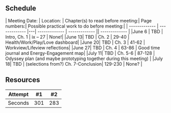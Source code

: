 ## Schedule

| Meeting Date: | Location: | Chapter(s) to read before meeting:|	Page numbers:|	Possible practical work to do before meeting:|
| ------------- | ------------- |---| ------------- | ------------- || ------------- | 
|June 6	|		TBD | Intro, Ch. 1		|			ix – 27	|		None!|
|June 13|		TBD |	Ch. 2					|	29-40		|	Health/Work/Play/Love dashboard|
|June 20|		TBD |	Ch. 3					|	41-62		|	Workview/Lifeview reflections|
|June 27|		TBD |	Ch. 4					|	63-86		|	Good time journal and Energy-Engagement map|
|July 11|		TBD |	Ch. 5-6					|	87-128		|	Odyssey plan (and maybe prototyping together during this meeting) |
|July 18|		TBD |	(selections from?) Ch. 7-Conclusion|		129-230	|	None? |


## Resources
 
| Attempt | #1  | #2  |
| :---:   | :-: | :-: |
| Seconds | 301 | 283 |
